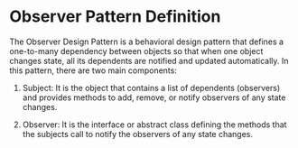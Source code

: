 # Observer Pattern Definition

The Observer Design Pattern is a behavioral design pattern that defines a one-to-many dependency between objects so that when one object changes state, all its dependents are notified and updated automatically. In this pattern, there are two main components:

1. Subject: It is the object that contains a list of dependents (observers) and provides methods to add, remove, or notify observers of any state changes.

2. Observer: It is the interface or abstract class defining the methods that the subjects call to notify the observers of any state changes.
